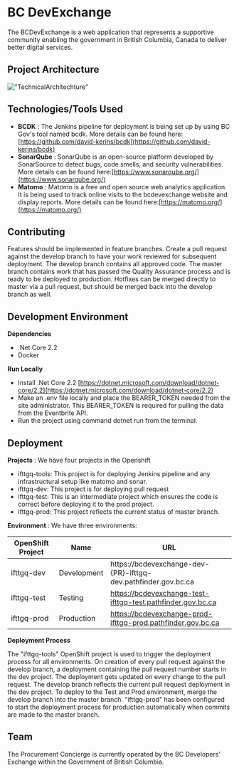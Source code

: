 # **BC DevExchange**

The BCDevExchange is a web application that represents a supportive community enabling the government in British Columbia, Canada to deliver better digital services.

## Project Architecture

![&quot;TechnicalArchitechture&quot;](bcdevexchange/wwwroot/img/technical\_architecture/architecture.png)

## Technologies/Tools Used

- **BCDK** : The Jenkins pipeline for deployment is being set up by using BC Gov&#39;s tool named bcdk. More details can be found here:[https://github.com/david-kerins/bcdk](https://github.com/david-kerins/bcdk)
- **SonarQube** : SonarQube is an open-source platform developed by SonarSource to detect bugs, code smells, and security vulnerabilities. More details can be found here:[https://www.sonarqube.org/](https://www.sonarqube.org/)
- **Matomo** : Matomo is a free and open source web analytics application. It is being used to track online visits to the bcdevexchange website and display reports. More details can be found here:[https://matomo.org/](https://matomo.org/)


## Contributing

Features should be implemented in feature branches. Create a pull request against the develop branch to have your work reviewed for subsequent deployment. The develop branch contains all approved code. The master branch contains work that has passed the Quality Assurance process and is ready to be deployed to production. Hotfixes can be merged directly to master via a pull request, but should be merged back into the develop branch as well.


## Development Environment

**Dependencies**

- .Net Core 2.2
- Docker

**Run Locally**

- Install .Net Core 2.2 [https://dotnet.microsoft.com/download/dotnet-core/2.2](https://dotnet.microsoft.com/download/dotnet-core/2.2)
- Make an .env file locally and place the BEARER\_TOKEN needed from the site administrator. This BEARER\_TOKEN is required for pulling the data from the Eventbrite API.
- Run the project using command dotnet run from the terminal.


## Deployment

**Projects** : We have four projects in the Openshift

- ifttgq-tools: This project is for deploying Jenkins pipeline and any infrastructural setup like matomo and sonar.
- ifttgq-dev: This project is for deploying pull request
- ifttgq-test: This is an intermediate project which ensures the code is correct before deploying it to the prod project.
- ifttgq-prod: This project reflects the current status of master branch.

**Environment** : We have three environments:

| **OpenShift Project** | **Name** | **URL** |
| --- | --- | --- |
| ifttgq-dev | Development | https://bcdevexchange-dev-{PR}-ifttgq-dev.pathfinder.gov.bc.ca|
| ifttgq-test | Testing | https://bcdevexchange-test-ifttgq-test.pathfinder.gov.bc.ca|
| ifttgq-prod | Production | https://bcdevexchange-prod-ifttgq-prod.pathfinder.gov.bc.ca|

**Deployment Process**

The &quot;ifttgq-tools&quot; OpenShift project is used to trigger the deployment process for all environments. On creation of every pull request against the develop branch, a deployment containing the pull request number starts in the dev project. The deployment gets updated on every change to the pull request. The develop branch reflects the current pull request deployment in the dev project. To deploy to the Test and Prod environment, merge the develop branch into the master branch. &quot;ifttgq-prod&quot; has been configured to start the deployment process for production automatically when commits are made to the master branch.


## Team

The Procurement Concierge is currently operated by the BC Developers&#39; Exchange within the Government of British Columbia.
